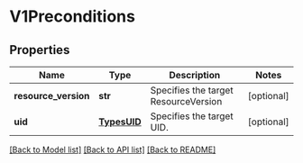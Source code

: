 # V1Preconditions

## Properties
Name | Type | Description | Notes
------------ | ------------- | ------------- | -------------
**resource_version** | **str** | Specifies the target ResourceVersion | [optional] 
**uid** | [**TypesUID**](TypesUID.md) | Specifies the target UID. | [optional] 

[[Back to Model list]](../README.md#documentation-for-models) [[Back to API list]](../README.md#documentation-for-api-endpoints) [[Back to README]](../README.md)


